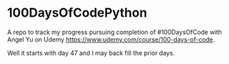 # 100DaysOfCodePython
A repo to track my progress pursuing completion of #100DaysOfCode with Angel Yu on Udemy https://www.udemy.com/course/100-days-of-code.

Well it starts with day 47 and I may back fill the prior days.


